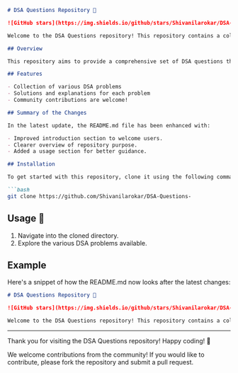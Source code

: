 ```markdown
# DSA Questions Repository 🚀

![GitHub stars](https://img.shields.io/github/stars/Shivanilarokar/DSA-Questions-?style=social) ![GitHub forks](https://img.shields.io/github/forks/Shivanilarokar/DSA-Questions-?style=social) ![GitHub issues](https://img.shields.io/github/issues/Shivanilarokar/DSA-Questions-?style=social)

Welcome to the DSA Questions repository! This repository contains a collection of Data Structures and Algorithms (DSA) problems designed to enhance your coding skills and prepare you for technical interviews.

## Overview

This repository aims to provide a comprehensive set of DSA questions that can help you in practicing and mastering data structures and algorithms. The collection is suitable for beginners as well as experienced programmers looking to brush up on their skills.

## Features

- Collection of various DSA problems
- Solutions and explanations for each problem
- Community contributions are welcome!

## Summary of the Changes

In the latest update, the README.md file has been enhanced with:

- Improved introduction section to welcome users.
- Clearer overview of repository purpose.
- Added a usage section for better guidance.

## Installation

To get started with this repository, clone it using the following command:

```bash
git clone https://github.com/Shivanilarokar/DSA-Questions-
```

## Usage 📖

1. Navigate into the cloned directory.
2. Explore the various DSA problems available.

## Example

Here's a snippet of how the README.md now looks after the latest changes:

```markdown
# DSA Questions Repository 🚀

![GitHub stars](https://img.shields.io/github/stars/Shivanilarokar/DSA-Questions-?style=social) ![GitHub forks](https://img.shields.io/github/forks/Shivanilarokar/DSA-Questions-?style=social) ![GitHub issues](https://img.shields.io/github/issues/Shivanilarokar/DSA-Questions-?style=social)

Welcome to the DSA Questions repository! This repository contains a collection of Data Structures and Algorithms (DSA) problems designed to enhance your coding skills and prepare you for technical interviews.
```

---

Thank you for visiting the DSA Questions repository! Happy coding! 🎉

We welcome contributions from the community! If you would like to contribute, please fork the repository and submit a pull request.
```